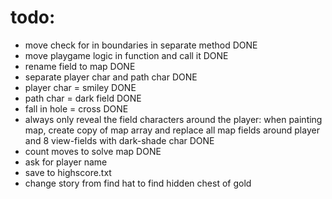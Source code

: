 
# todo:
- move check for in boundaries in separate method DONE
- move playgame logic in function and call it DONE
- rename field to map DONE
- separate player char and path char DONE
- player char = smiley DONE
- path char = dark field DONE
- fall in hole = cross DONE
- always only reveal the field characters around the player: when painting map, create copy of map array and replace all map fields around player and 8 view-fields with dark-shade char DONE
- count moves to solve map DONE
- ask for player name
- save to highscore.txt
- change story from find hat to find hidden chest of gold